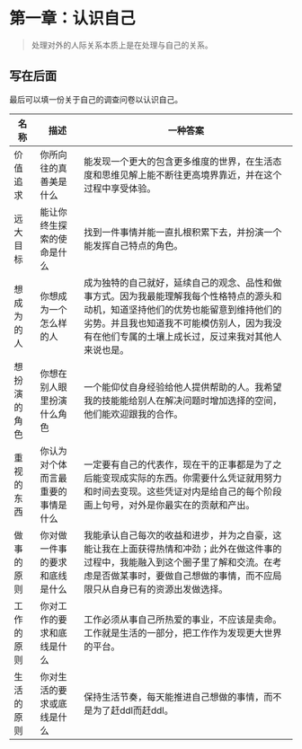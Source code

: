 # 第一章：认识自己
> 处理对外的人际关系本质上是在处理与自己的关系。


## 写在后面
最后可以填一份关于自己的调查问卷以认识自己。

|名称|描述|一种答案|
|  ----  | ----  | ----  |
|价值追求|你所向往的真善美是什么|能发现一个更大的包含更多维度的世界，在生活态度和思维见解上能不断往更高境界靠近，并在这个过程中享受体验。|
|远大目标|能让你终生探索的使命是什么|找到一件事情并能一直扎根积累下去，并扮演一个能发挥自己特点的角色。|
|想成为的人|你想成为一个怎么样的人|成为独特的自己就好，延续自己的观念、品性和做事方式。因为我最能理解我每个性格特点的源头和动机，知道坚持他们的优势也能留意到维持他们的劣势。并且我也知道我不可能模仿别人，因为我没有在他们专属的土壤上成长过，反过来我对其他人来说也是。|
|想扮演的角色|你想在别人眼里扮演什么角色|一个能仰仗自身经验给他人提供帮助的人。我希望我的技能能给别人在解决问题时增加选择的空间，他们能欢迎跟我的合作。|
|重视的东西|你认为对个体而言最重要的事情是什么|一定要有自己的代表作，现在干的正事都是为了之后能变现成实际的东西。你需要什么凭证就用努力和时间去变现。这些凭证对内是给自己的每个阶段画上句号，对外是你最实在的贡献和产出。|
|做事的原则|你对做一件事的要求和底线是什么|我能承认自己每次的收益和进步，并为之自豪，这能让我在上面获得热情和冲劲；此外在做这件事的过程中，我能融入到这个圈子里了解和交流。在考虑是否做某事时，要做自己想做的事情，而不应局限只从自身已有的资源出发做选择。|
|工作的原则|你对工作的要求和底线是什么|工作必须从事自己所热爱的事业，不应该是卖命。工作就是生活的一部分，把工作作为发现更大世界的平台。|
|生活的原则|你对生活的要求或底线是什么|保持生活节奏，每天能推进自己想做的事情，而不是为了赶ddl而赶ddl。|
